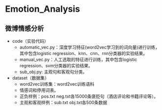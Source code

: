 Emotion_Analysis
 =========
 微博情感分析
 ---------
* code（实验代码）<br>
	* automatic_vec.py：深度学习特征(word2vec学习到的词向量)进行训练，其中包含logistic regression、knn、cnn、rnn分类器的实验结果。<br>
	* manual_vec.py：人工选取的特征进行训练，其中包含logistic regression、svm分类器的实验结果。<br>
	* sub_obj.py:	主观句和客观句分类。<br>
* dataset（数据集）<br>
	* word2vec训练集：word2vec训练语料<br>
	* 情感词和停用词表。<br>
	* 正负样例：pos.txt   neg.txt各15000条褒贬句（酒店评论和书籍评论等）。<br>
	* 主观和客观样例：sub.txt   obj.txt各500条数据<br>
